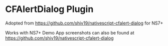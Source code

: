 # CFAlertDialog Plugin

Adopted from https://github.com/shiv19/nativescript-cfalert-dialog for NS7+

Works with NS7+
Demo App screenshots can also be found at https://github.com/shiv19/nativescript-cfalert-dialog
